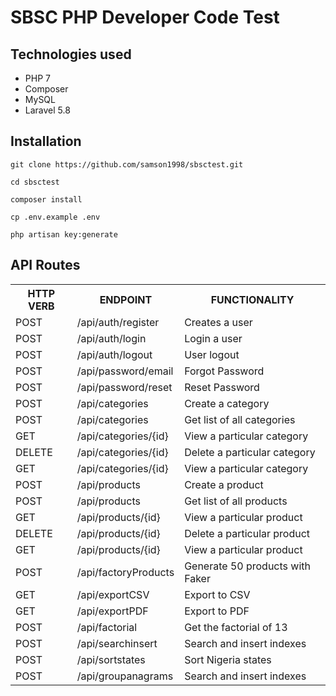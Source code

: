 # SBSC PHP Developer Code Test

## Technologies used

<ul>
    <li>PHP 7</li>
    <li>Composer</li>
    <li>MySQL</li>
    <li>Laravel 5.8</li>
</ul>





## Installation

```
git clone https://github.com/samson1998/sbsctest.git

cd sbsctest

composer install

cp .env.example .env

php artisan key:generate

```


## API Routes

<table>
<tr><th>HTTP VERB</th><th>ENDPOINT</th><th>FUNCTIONALITY</th></tr>
<tr><td>POST</td> <td>/api/auth/register</td>  <td>Creates a user</td></tr>
<tr><td>POST</td> <td>/api/auth/login</td>  <td>Login a user</td></tr>
<tr><td>POST</td> <td>/api/auth/logout</td>  <td>User logout</td></tr>
<tr><td>POST</td> <td>/api/password/email</td>  <td>Forgot Password</td></tr>
<tr><td>POST</td> <td>/api/password/reset</td>  <td>Reset Password</td></tr>

    
    
<tr><td>POST</td> <td>/api/categories</td>  <td>Create a category</td></tr>
<tr><td>POST</td> <td>/api/categories</td>  <td>Get list of all categories</td></tr>
<tr><td>GET</td> <td>/api/categories/{id}</td>  <td>View a particular category</td></tr>
<tr><td>DELETE</td> <td>/api/categories/{id}</td>  <td>Delete a particular category</td></tr>
<tr><td>GET</td> <td>/api/categories/{id}</td>  <td>View a particular category</td></tr>

<tr><td>POST</td> <td>/api/products</td>  <td>Create a product</td></tr>
<tr><td>POST</td> <td>/api/products</td>  <td>Get list of all products</td></tr>
<tr><td>GET</td> <td>/api/products/{id}</td>  <td>View a particular product</td></tr>
<tr><td>DELETE</td> <td>/api/products/{id}</td>  <td>Delete a particular product</td></tr>
<tr><td>GET</td> <td>/api/products/{id}</td>  <td>View a particular product</td></tr>
<tr><td>POST</td> <td>/api/factoryProducts</td>  <td>Generate 50 products with Faker</td></tr>
<tr><td>GET</td> <td>/api/exportCSV</td>  <td>Export to CSV</td></tr>
<tr><td>GET</td> <td>/api/exportPDF</td>  <td>Export to PDF</td></tr>


<tr><td>POST</td> <td>/api/factorial</td>  <td>Get the factorial of 13</td></tr>
<tr><td>POST</td> <td>/api/searchinsert</td>  <td>Search and insert indexes</td></tr>
<tr><td>POST</td> <td>/api/sortstates</td>  <td>Sort Nigeria states</td></tr>
<tr><td>POST</td> <td>/api/groupanagrams</td>  <td>Search and insert indexes</td></tr>




</table>
